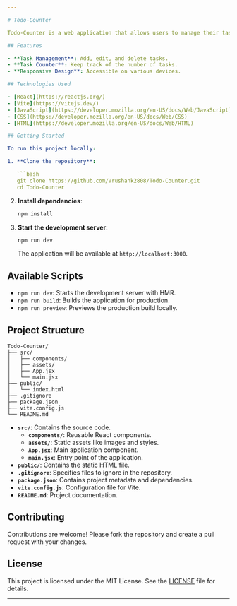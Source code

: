```yaml
---

# Todo-Counter

Todo-Counter is a web application that allows users to manage their tasks efficiently. Built with React and Vite, it offers a minimal setup with Hot Module Replacement (HMR) and ESLint configurations.

## Features

- **Task Management**: Add, edit, and delete tasks.
- **Task Counter**: Keep track of the number of tasks.
- **Responsive Design**: Accessible on various devices.

## Technologies Used

- [React](https://reactjs.org/)
- [Vite](https://vitejs.dev/)
- [JavaScript](https://developer.mozilla.org/en-US/docs/Web/JavaScript)
- [CSS](https://developer.mozilla.org/en-US/docs/Web/CSS)
- [HTML](https://developer.mozilla.org/en-US/docs/Web/HTML)

## Getting Started

To run this project locally:

1. **Clone the repository**:

   ```bash
   git clone https://github.com/Vrushank2808/Todo-Counter.git
   cd Todo-Counter
   ```

2. **Install dependencies**:

   ```bash
   npm install
   ```

3. **Start the development server**:

   ```bash
   npm run dev
   ```

   The application will be available at `http://localhost:3000`.

## Available Scripts

- `npm run dev`: Starts the development server with HMR.
- `npm run build`: Builds the application for production.
- `npm run preview`: Previews the production build locally.

## Project Structure

```
Todo-Counter/
├── src/
│   ├── components/
│   ├── assets/
│   ├── App.jsx
│   └── main.jsx
├── public/
│   └── index.html
├── .gitignore
├── package.json
├── vite.config.js
└── README.md
```

- **`src/`**: Contains the source code.
  - **`components/`**: Reusable React components.
  - **`assets/`**: Static assets like images and styles.
  - **`App.jsx`**: Main application component.
  - **`main.jsx`**: Entry point of the application.
- **`public/`**: Contains the static HTML file.
- **`.gitignore`**: Specifies files to ignore in the repository.
- **`package.json`**: Contains project metadata and dependencies.
- **`vite.config.js`**: Configuration file for Vite.
- **`README.md`**: Project documentation.

## Contributing

Contributions are welcome! Please fork the repository and create a pull request with your changes.

## License

This project is licensed under the MIT License. See the [LICENSE](LICENSE) file for details.

---
```

